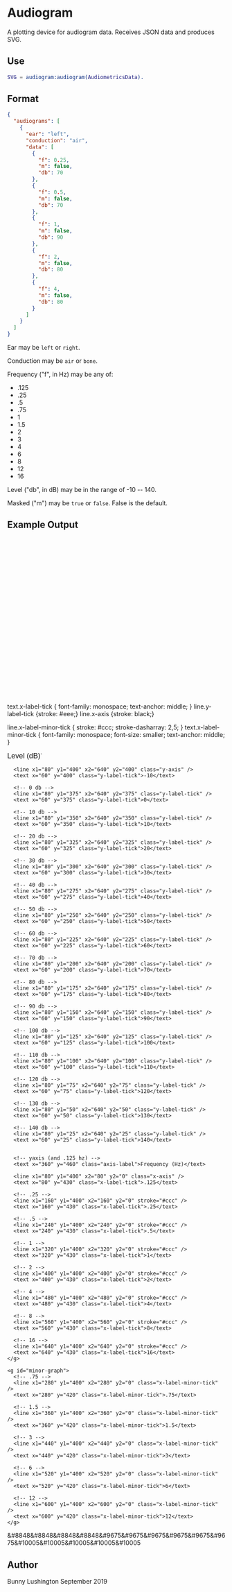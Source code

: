 # Audiogram

A plotting device for audiogram data.  Receives JSON data and produces SVG.


## Use

``` erlang
SVG = audiogram:audiogram(AudiometricsData).
```

## Format

``` json
{
  "audiograms": [
    {
      "ear": "left",
      "conduction": "air",
      "data": [
        {
          "f": 0.25,
          "m": false,
          "db": 70
        },
        {
          "f": 0.5,
          "m": false,
          "db": 70
        },
        {
          "f": 1,
          "m": false,
          "db": 90
        },
        {
          "f": 2,
          "m": false,
          "db": 80
        },
        {
          "f": 4,
          "m": false,
          "db": 80
        }
      ]
    }
  ]
}

```

Ear may be `left` or `right`.

Conduction may be `air` or `bone`.

Frequency ("f", in Hz) may be any of:

  * .125
  * .25
  * .5
  * .75
  * 1
  * 1.5
  * 2
  * 3
  * 4
  * 6
  * 8
  * 12
  * 16

Level ("db", in dB) may be in the range of -10 -- 140.

Masked ("m") may be `true` or `false`.  False is the default.

## Example Output

<svg width="660" height="480">
  <style>
   text.axis-label {
       font-size: larger;
       font-family: sans-serif;
       text-anchor: middle;
   }
   text.y-label-tick {
       font-family: monospace;
       text-anchor: end;
       dominant-baseline: middle;
   }
   line.y-label-tick {stroke: #eee;}
   line.y-axis {stroke: black;}

   
   text.x-label-tick {
       font-family: monospace;
       text-anchor: middle;
   }
   line.y-label-tick {stroke: #eee;}
   line.x-axis {stroke: black;}

   line.x-label-minor-tick {
       stroke: #ccc;
       stroke-dasharray: 2,5;
   }
   text.x-label-minor-tick {
       font-family: monospace;
       font-size: smaller;
       text-anchor: middle;
   }
  </style>
  
  <defs>
    <g id="major-graph">
      <!-- xaxis (and -10 db) -->
      <text x="-100" y="0" class="axis-label"
          transform="rotate(-90, 70, 50)">Level (dB)</text>`
      
      <line x1="80" y1="400" x2="640" y2="400" class="y-axis" />
      <text x="60" y="400" class="y-label-tick">-10</text>
      
      <!-- 0 db -->
      <line x1="80" y1="375" x2="640" y2="375" class="y-label-tick" />
      <text x="60" y="375" class="y-label-tick">0</text>
      
      <!-- 10 db -->
      <line x1="80" y1="350" x2="640" y2="350" class="y-label-tick" />
      <text x="60" y="350" class="y-label-tick">10</text>
      
      <!-- 20 db -->
      <line x1="80" y1="325" x2="640" y2="325" class="y-label-tick" />
      <text x="60" y="325" class="y-label-tick">20</text>
      
      <!-- 30 db -->
      <line x1="80" y1="300" x2="640" y2="300" class="y-label-tick" />
      <text x="60" y="300" class="y-label-tick">30</text>
      
      <!-- 40 db -->
      <line x1="80" y1="275" x2="640" y2="275" class="y-label-tick" />
      <text x="60" y="275" class="y-label-tick">40</text>
      
      <!-- 50 db -->
      <line x1="80" y1="250" x2="640" y2="250" class="y-label-tick" />
      <text x="60" y="250" class="y-label-tick">50</text>
      
      <!-- 60 db -->
      <line x1="80" y1="225" x2="640" y2="225" class="y-label-tick" />
      <text x="60" y="225" class="y-label-tick">60</text>
      
      <!-- 70 db -->
      <line x1="80" y1="200" x2="640" y2="200" class="y-label-tick" />
      <text x="60" y="200" class="y-label-tick">70</text>
      
      <!-- 80 db -->
      <line x1="80" y1="175" x2="640" y2="175" class="y-label-tick" />
      <text x="60" y="175" class="y-label-tick">80</text>
      
      <!-- 90 db -->
      <line x1="80" y1="150" x2="640" y2="150" class="y-label-tick" />
      <text x="60" y="150" class="y-label-tick">90</text>
      
      <!-- 100 db -->
      <line x1="80" y1="125" x2="640" y2="125" class="y-label-tick" />
      <text x="60" y="125" class="y-label-tick">100</text>
      
      <!-- 110 db -->
      <line x1="80" y1="100" x2="640" y2="100" class="y-label-tick" />
      <text x="60" y="100" class="y-label-tick">110</text>
      
      <!-- 120 db -->
      <line x1="80" y1="75" x2="640" y2="75" class="y-label-tick" />
      <text x="60" y="75" class="y-label-tick">120</text>
      
      <!-- 130 db -->
      <line x1="80" y1="50" x2="640" y2="50" class="y-label-tick" />
      <text x="60" y="50" class="y-label-tick">130</text>
      
      <!-- 140 db -->
      <line x1="80" y1="25" x2="640" y2="25" class="y-label-tick" />
      <text x="60" y="25" class="y-label-tick">140</text>

      
      <!-- yaxis (and .125 hz) -->
      <text x="360" y="460" class="axis-label">Frequency (Hz)</text>
      
      <line x1="80" y1="400" x2="80" y2="0" class="x-axis" />
      <text x="80" y="430" class="x-label-tick">.125</text>
      
      <!-- .25 -->
      <line x1="160" y1="400" x2="160" y2="0" stroke="#ccc" />
      <text x="160" y="430" class="x-label-tick">.25</text>

      <!-- .5 -->
      <line x1="240" y1="400" x2="240" y2="0" stroke="#ccc" />
      <text x="240" y="430" class="x-label-tick">.5</text>
      
      <!-- 1 -->
      <line x1="320" y1="400" x2="320" y2="0" stroke="#ccc" />
      <text x="320" y="430" class="x-label-tick">1</text>

      <!-- 2 -->
      <line x1="400" y1="400" x2="400" y2="0" stroke="#ccc" />
      <text x="400" y="430" class="x-label-tick">2</text>

      <!-- 4 -->
      <line x1="480" y1="400" x2="480" y2="0" stroke="#ccc" />
      <text x="480" y="430" class="x-label-tick">4</text>

      <!-- 8 -->
      <line x1="560" y1="400" x2="560" y2="0" stroke="#ccc" />
      <text x="560" y="430" class="x-label-tick">8</text>

      <!-- 16 -->
      <line x1="640" y1="400" x2="640" y2="0" stroke="#ccc" />
      <text x="640" y="430" class="x-label-tick">16</text>
    </g>

    <g id="minor-graph">
      <!-- .75 -->
      <line x1="280" y1="400" x2="280" y2="0" class="x-label-minor-tick" />
      <text x="280" y="420" class="x-label-minor-tick">.75</text>
      
      <!-- 1.5 -->
      <line x1="360" y1="400" x2="360" y2="0" class="x-label-minor-tick" />
      <text x="360" y="420" class="x-label-minor-tick">1.5</text>

      <!-- 3 -->
      <line x1="440" y1="400" x2="440" y2="0" class="x-label-minor-tick" />
      <text x="440" y="420" class="x-label-minor-tick">3</text>

      <!-- 6 -->
      <line x1="520" y1="400" x2="520" y2="0" class="x-label-minor-tick" />
      <text x="520" y="420" class="x-label-minor-tick">6</text>

      <!-- 12 -->
      <line x1="600" y1="400" x2="600" y2="0" class="x-label-minor-tick" />
      <text x="600" y="420" class="x-label-minor-tick">12</text>
    </g>
  </defs>

  
  <use xlink:href="#major-graph" />
  <use xlink:href="#minor-graph" />

  <style>
   text.mark {dominant-baseline: middle; text-anchor: middle;}
   text.left {fill: blue;}
   line.left {stroke: blue;}
   text.right {fill: red;}
   line.right {stroke: red;}
  </style>

  <text x="240" y="225" class="mark left">&#8848</text><line x1="315" y1="225" x2="245" y2="225" class="left" /><text x="320" y="225" class="mark left">&#8848</text><line x1="395" y1="200" x2="325" y2="225" class="left" /><text x="400" y="200" class="mark left">&#8848</text><line x1="475" y1="200" x2="405" y2="200" class="left" /><text x="480" y="200" class="mark left">&#8848</text><text x="160" y="150" class="mark right">&#9675</text><line x1="235" y1="150" x2="165" y2="150" class="right" /><text x="240" y="150" class="mark right">&#9675</text><line x1="315" y1="150" x2="245" y2="150" class="right" /><text x="320" y="150" class="mark right">&#9675</text><line x1="395" y1="175" x2="325" y2="150" class="right" /><text x="400" y="175" class="mark right">&#9675</text><line x1="475" y1="125" x2="405" y2="175" class="right" /><text x="480" y="125" class="mark right">&#9675</text><line x1="555" y1="125" x2="485" y2="125" class="right" /><text x="560" y="125" class="mark right">&#9675</text><text x="160" y="200" class="mark left">&#10005</text><line x1="235" y1="200" x2="165" y2="200" class="left" /><text x="240" y="200" class="mark left">&#10005</text><line x1="315" y1="150" x2="245" y2="200" class="left" /><text x="320" y="150" class="mark left">&#10005</text><line x1="395" y1="175" x2="325" y2="150" class="left" /><text x="400" y="175" class="mark left">&#10005</text><line x1="475" y1="163" x2="405" y2="175" class="left" /><text x="480" y="163" class="mark left">&#10005</text>

</svg>


## Author

Bunny Lushington
September 2019
